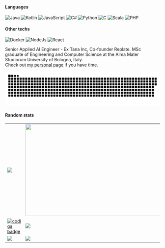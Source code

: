 #### Languages
![Java](https://img.shields.io/badge/Java-Proficient-brightgreen?style=flat&logo=java&logoColor=white)
![Kotlin](https://img.shields.io/badge/Kotlin-Fluent-green?style=flat&logo=kotlin&logoColor=white)
![JavaScript](https://img.shields.io/badge/JavaScript-Fluent-green?style=flat&logo=javascript&logoColor=white)
![C#](https://img.shields.io/badge/C%23-Intermediate-blue?style=flat&logo=c%20sharp&logoColor=white)
![Python](https://img.shields.io/badge/Python-Average-yellow?style=flat&logo=python&logoColor=white)
![C](https://img.shields.io/badge/C-Average-yellow?style=flat&logo=c&logoColor=white)
![Scala](https://img.shields.io/badge/Scala-Beginner-orange?style=flat&logo=scala&logoColor=white)
![PHP](https://img.shields.io/badge/PHP-I%20hate%20it-red?style=flat&logo=php&logoColor=white)
#### Other techs
![Docker](https://img.shields.io/badge/Docker-Intermediate-blue?style=flat&logo=docker&logoColor=white)
![NodeJs](https://img.shields.io/badge/Node.js-Fluent-green?style=flat&logo=node.js&logoColor=white)
![React](https://img.shields.io/badge/React-Good-green?style=flat&logo=node.js&logoColor=white)

Senior Applied AI Engineer - Ex Tana Inc, Co-founder Replate.
MSc graduate of Engineering and Computer Science at the Alma Mater Studiorum University of Bologna, Italy.  
Check out [my personal page](https://filocava99.github.io/mypage/) if you have time.


![](contributions.svg)

#### Random stats
<table>
   <tr>
      <td>
         <img src="https://github-readme-stats.vercel.app/api?username=filocava99&theme=synthwave">
      </td>
      <td>
         <img src="https://github-readme-streak-stats.herokuapp.com/?user=filocava99&theme=synthwave&hide_border=false" width="500px" height="300px">
      </td>
   </tr>
   <tr>
      <td>
         <a href="https://app.codiga.io/hub/user/github/Filocava99">
            <img src="https://api.codiga.io/public/badge/user/github/Filocava99?style=dark" alt="codiga badge" />
         </a>
      </td>
      <td>
         <img
            src="https://cr-ss-service.azurewebsites.net/api/ScreenShot?widget=summary&username=filocava99&badges=3&show-avatar=false&style=--header-bg-color:%23000;--border-radius:10px"
         width="500px" />
      </td>
   </tr>
   <tr>
      <td>
         <img src="https://wakatime.com/share/@21eb5faa-0fd4-48bb-997c-5a76b58a864e/7cbaf3b0-ea31-4eb8-9f8d-698d2fd51196.svg" width="500px">
      </td>
      <td>
         <img src="https://wakatime.com/share/@21eb5faa-0fd4-48bb-997c-5a76b58a864e/83c417df-a277-465e-adf0-933df82a9e60.svg" width="500px">
      </td>
   </tr>
</table>

<!-- [![trophy](https://github-profile-trophy.vercel.app/?username=filocava99&theme=onedark)](https://github.com/ryo-ma/github-profile-trophy) -->


<!-- ![Top Langs](https://github-readme-stats.vercel.app/api/top-langs/?username=Filocava99&theme=synthwave&layout=compact&exclude_repo=Procedural-low-poly-terrain-generation-with-Unity3D) -->




<!-- [![trophy](https://github-profile-trophy.vercel.app/?username=Filocava99&theme=synthwave)](https://github.com/Filocava99/github-profile-trophy) -->


